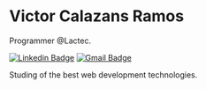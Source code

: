 # Victor Calazans Ramos 

Programmer @Lactec.

[![Linkedin Badge](https://img.shields.io/badge/-Victor%20Calazans-6633cc?style=flat-square&logo=Linkedin&logoColor=white&link=https://www.linkedin.com/in/victor-calazans-ramos/)](https://www.linkedin.com/in/victor-calazans-ramos/) 
[![Gmail Badge](https://img.shields.io/badge/-victor.folfer@gmail.com-6633cc?style=flat-square&logo=Gmail&logoColor=white&link=mailto:victor.folfer@gmail.com)](mailto:victor.folfer@gmail.com)

Studing of the best web development technologies.

